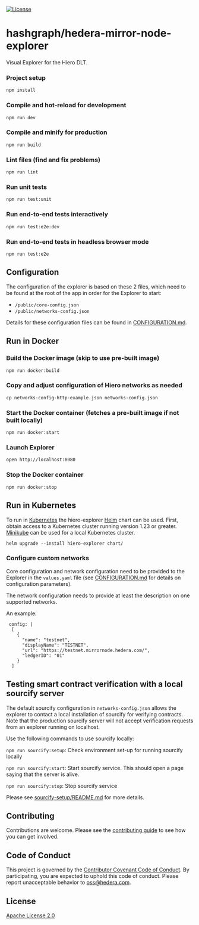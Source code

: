 [![License](https://img.shields.io/badge/License-Apache%202.0-blue.svg)](https://opensource.org/licenses/Apache-2.0)

# hashgraph/hedera-mirror-node-explorer

Visual Explorer for the Hiero DLT.

### Project setup
`npm install`

### Compile and hot-reload for development
`npm run dev`

### Compile and minify for production
`npm run build`

### Lint files (find and fix problems)
`npm run lint`

### Run unit tests
`npm run test:unit`

### Run end-to-end tests interactively
`npm run test:e2e:dev`

### Run end-to-end tests in headless browser mode
`npm run test:e2e`

## Configuration

The configuration of the explorer is based on these 2 files, which need to be found at the root of the app in order for the
Explorer to start:
- `/public/core-config.json`
- `/public/networks-config.json`

Details for these configuration files can be found in [CONFIGURATION.md](https://github.com/hashgraph/hedera-mirror-node-explorer/blob/main/CONFIGURATION.md).

## Run in Docker

### Build the Docker image (skip to use pre-built image)
`npm run docker:build`

### Copy and adjust configuration of Hiero networks as needed
`cp networks-config-http-example.json networks-config.json`

### Start the Docker container (fetches a pre-built image if not built locally)
`npm run docker:start`

### Launch Explorer
`open http://localhost:8080`

### Stop the Docker container
`npm run docker:stop`


## Run in Kubernetes

To run in [Kubernetes](https://kubernetes.io) the hiero-explorer [Helm](https://helm.sh) chart can be used. First,
obtain access to a Kubernetes cluster running version 1.23 or greater. [Minikube](https://minikube.sigs.k8s.io/docs/)
can be used for a local Kubernetes cluster.

`helm upgrade --install hiero-explorer chart/`

### Configure custom networks 

Core configuration and network configuration need to be provided to the Explorer in the `values.yaml` file 
(see [CONFIGURATION.md](https://github.com/hashgraph/hedera-mirror-node-explorer/blob/main/CONFIGURATION.md) for details on configuration parameters).

The network configuration needs to provide at least the description on one supported networks.

An example:
```
 config: |
  [
    {
      "name": "testnet",
      "displayName": "TESTNET",
      "url": "https://testnet.mirrornode.hedera.com/",
      "ledgerID": "01"
    }
  ]
```

## Testing smart contract verification with a local sourcify server

The default sourcify configuration in `networks-config.json` allows the explorer to contact a local installation of sourcify for verifying contracts.
Note that the production sourcify server will not accept verification requests from an explorer running on localhost.

Use the following commands to use sourcify locally:

`npm run sourcify:setup`: Check environment set-up for running sourcify locally

`npm run sourcify:start`: Start sourcify service. This should open a page saying that the server is alive.

`npm run sourcify:stop`: Stop sourcify service

Please see
[sourcify-setup/README.md](https://github.com/hashgraph/hedera-mirror-node-explorer/blob/main/sourcify-setup/README.md) for more details. 

## Contributing

Contributions are welcome. Please see the
[contributing guide](https://github.com/hashgraph/.github/blob/main/CONTRIBUTING.md)
to see how you can get involved.

## Code of Conduct

This project is governed by the
[Contributor Covenant Code of Conduct](https://github.com/hashgraph/.github/blob/main/CODE_OF_CONDUCT.md). By
participating, you are expected to uphold this code of conduct. Please report unacceptable behavior
to [oss@hedera.com](mailto:oss@hedera.com).

## License

[Apache License 2.0](LICENSE)
